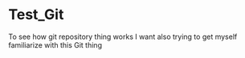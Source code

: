# Test_Git
To see how git repository thing works
I want also trying to get myself familiarize with this Git thing
